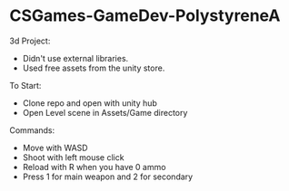 ﻿# CSGames-GameDev-PolystyreneA
3d Project:
- Didn't use external libraries.
- Used free assets from the unity store.

To Start:
- Clone repo and open with unity hub
- Open Level scene in Assets/Game directory

Commands:
- Move with WASD
- Shoot with left mouse click
- Reload with R when you have 0 ammo
- Press 1 for main weapon and 2 for secondary
